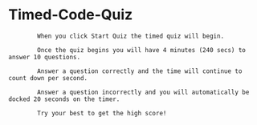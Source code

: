 # Timed-Code-Quiz
<!--Description of Time Code Quiz-->
<!--Insturctions For Time Code Quiz-->
            When you click Start Quiz the timed quiz will begin.

            Once the quiz begins you will have 4 minutes (240 secs) to answer 10 questions.

            Answer a question correctly and the time will continue to count down per second.

            Answer a question incorrectly and you will automatically be docked 20 seconds on the timer.

            Try your best to get the high score!
<!--Link To Active Site-->
<!--Screen Capture Of Site-->
